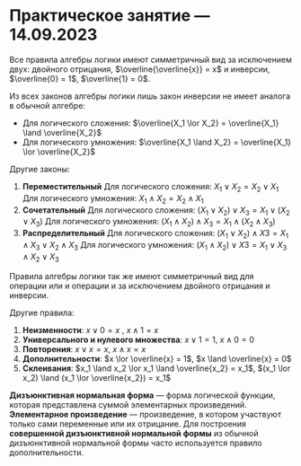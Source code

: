 # Практическое занятие — 14.09.2023

Все правила алгебры логики имеют симметричный вид за исключением двух: двойного отрицания, $\overline{\overline{x}} = x$ и инверсии, $\overline{0} = 1$, $\overline{1} = 0$.

Из всех законов алгебры логики лишь закон инверсии не имеет аналога в обычной алгебре:
* Для логического сложения: $\overline{X_1 \lor X_2} = \overline{X_1} \land \overline{X_2}$
* Для логического умножения: $\overline{X_1 \land X_2} = \overline{X_1} \lor \overline{X_2}$

Другие законы:
1. **Переместительный**
   Для логического сложения: $X_1 \lor X_2 = X_2 \lor X_1$
   Для логического умножения: $X_1 \land X_2 = X_2 \land X_1$
2. **Сочетательный**
   Для логического сложения: $(X_1 \lor X_2) \lor X_3 = X_1 \lor (X_2 \lor X_3)$
   Для логического умножения: $(X_1 \land X_2) \land X_3 = X_1 \land (X_2 \land X_3)$
3. **Распределительный**
   Для логического сложения: $(X_1 \lor X_2) \land X3 = X_1 \land X_3 \lor X_2 \land X_3$
   Для логического умножения: $(X_1 \land X_2) \lor X3 = X_1 \lor X_3 \land X_2 \lor X_3$

Правила алгебры логики так же имеют симметричный вид для операции или и операции и за исключением двойного отрицания и инверсии.

Другие правила:
1. **Неизменности**: $x \lor 0 = x$ , $x \land 1 = x$
2. **Универсального и нулевого множества**:  $x \lor 1 = 1$, $x \land 0 = 0$
3. **Повторения**: $x \lor x = x$, $x \land x = x$
4. **Дополнительности**: $x \lor \overline{x} = 1$, $x \land \overline{x} = 0$
5. **Склеивания**: $x_1 \land x_2 \lor x_1 \land \overline{x_2} = x_1$, $(x_1 \lor x_2) \land (x_1 \lor \overline{x_2}) = x_1$

**Дизъюнктивная нормальная форма** — форма логической функции, которая представлена суммой элементарных произведений.
**Элементарное произведение** — произведение, в котором участвуют только сами переменные или их отрицание.
Для построения **совершенной дизъюнктивной нормальной формы** из обычной дизъюнктивной нормальной формы часто используется правило дополнительности.